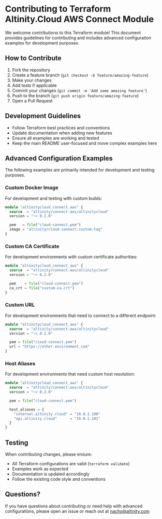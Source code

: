 # Contributing to Terraform Altinity.Cloud AWS Connect Module

We welcome contributions to this Terraform module! This document provides guidelines for contributing and includes advanced configuration examples for development purposes.

## How to Contribute

1. Fork the repository
2. Create a feature branch (`git checkout -b feature/amazing-feature`)
3. Make your changes
4. Add tests if applicable
5. Commit your changes (`git commit -m 'Add some amazing feature'`)
6. Push to the branch (`git push origin feature/amazing-feature`)
7. Open a Pull Request

## Development Guidelines

- Follow Terraform best practices and conventions
- Update documentation when adding new features
- Ensure all examples are working and tested
- Keep the main README user-focused and move complex examples here

## Advanced Configuration Examples

The following examples are primarily intended for development and testing purposes.

### Custom Docker Image

For development and testing with custom builds:

```terraform
module "altinitycloud_connect_aws" {
  source  = "altinity/connect-aws/altinitycloud"
  version = "~> 0.2.0"

  pem   = file("cloud-connect.pem")
  image = "altinity/cloud-connect:custom-tag"
}
```

### Custom CA Certificate

For development environments with custom certificate authorities:

```terraform
module "altinitycloud_connect_aws" {
  source  = "altinity/connect-aws/altinitycloud"
  version = "~> 0.2.0"

  pem    = file("cloud-connect.pem")
  ca_crt = file("custom-ca.crt")
}
```

### Custom URL

For development environments that need to connect to a different endpoint:

```terraform
module "altinitycloud_connect_aws" {
  source  = "altinity/connect-aws/altinitycloud"
  version = "~> 0.2.0"

  pem = file("cloud-connect.pem")
  url = "https://other.environment.com"
}
```

### Host Aliases

For development environments that need custom host resolution:

```terraform
module "altinitycloud_connect_aws" {
  source  = "altinity/connect-aws/altinitycloud"
  version = "~> 0.2.0"

  pem = file("cloud-connect.pem")

  host_aliases = {
    "internal.altinity.cloud" = "10.0.1.100"
    "api.altinity.cloud"      = "10.0.1.101"
  }
}
```

## Testing

When contributing changes, please ensure:

- All Terraform configurations are valid (`terraform validate`)
- Examples work as expected
- Documentation is updated accordingly
- Follow the existing code style and conventions

## Questions?

If you have questions about contributing or need help with advanced configurations, please open an issue or reach out at [nacho@altinity.com](mailto:nacho@altinity.com)
